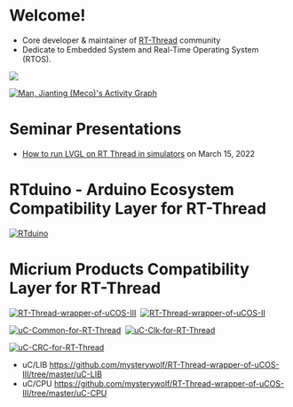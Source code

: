 

# Welcome!
* Core developer & maintainer of [RT-Thread](https://github.com/RT-Thread/rt-thread) community
* Dedicate to Embedded System and Real-Time Operating System (RTOS).

<img src="https://github-readme-stats.vercel.app/api?username=mysterywolf&show_icons=true&icon_color=CE1D2D&text_color=718096&bg_color=ffffff&hide_title=true" />

<a href="https://github.com/mysterywolf"><img alt="Man, Jianting (Meco)'s Activity Graph" src="https://activity-graph.herokuapp.com/graph?username=mysterywolf&bg_color=0D1117&color=5BCDEC&line=5BCDEC&point=FFFFFF&hide_border=true" /></a>


# Seminar Presentations
- [How to run LVGL on RT Thread in simulators](https://www.youtube.com/watch?v=k7QYk6hSwnc) on March 15, 2022

# RTduino - Arduino Ecosystem Compatibility Layer for RT-Thread
[![RTduino](https://github-readme-stats.vercel.app/api/pin/?username=RTduino&repo=RTduino&show_owner=false)](https://github.com/RTduino/RTduino)&nbsp;

# Micrium Products Compatibility Layer for RT-Thread

[![RT-Thread-wrapper-of-uCOS-III](https://github-readme-stats.vercel.app/api/pin/?username=mysterywolf&repo=RT-Thread-wrapper-of-uCOS-III&show_owner=false)](https://github.com/mysterywolf/RT-Thread-wrapper-of-uCOS-III)&nbsp;
[![RT-Thread-wrapper-of-uCOS-II](https://github-readme-stats.vercel.app/api/pin/?username=mysterywolf&repo=RT-Thread-wrapper-of-uCOS-II&show_owner=false)](https://github.com/mysterywolf/RT-Thread-wrapper-of-uCOS-II)

[![uC-Common-for-RT-Thread](https://github-readme-stats.vercel.app/api/pin/?username=mysterywolf&repo=uC-Common-for-RT-Thread&show_owner=false)](https://github.com/mysterywolf/uC-Common-for-RT-Thread)&nbsp;
[![uC-Clk-for-RT-Thread](https://github-readme-stats.vercel.app/api/pin/?username=mysterywolf&repo=uC-Clk-for-RT-Thread&show_owner=false)](https://github.com/mysterywolf/uC-Clk-for-RT-Thread)

[![uC-CRC-for-RT-Thread](https://github-readme-stats.vercel.app/api/pin/?username=mysterywolf&repo=uC-CRC-for-RT-Thread&show_owner=false)](https://github.com/mysterywolf/uC-CRC-for-RT-Thread)&nbsp;

- uC/LIB https://github.com/mysterywolf/RT-Thread-wrapper-of-uCOS-III/tree/master/uC-LIB
- uC/CPU https://github.com/mysterywolf/RT-Thread-wrapper-of-uCOS-III/tree/master/uC-CPU
